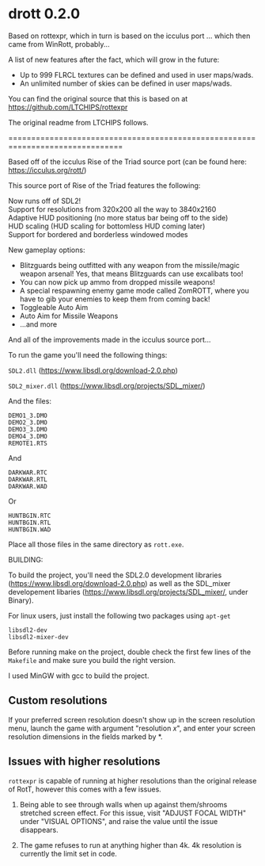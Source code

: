 # drott 0.2.0

Based on rottexpr, which in turn is based on the icculus port
... which then came from WinRott, probably...

A list of new features after the fact, which will grow in the future:
* Up to 999 FLRCL textures can be defined and used in user maps/wads.
* An unlimited number of skies can be defined in user maps/wads.

You can find the original source that this is based on at
https://github.com/LTCHIPS/rottexpr

The original readme from LTCHIPS follows.

===============================================================================

Based off of the icculus Rise of the Triad source port
(can be found here: https://icculus.org/rott/)

This source port of Rise of the Triad features the following:

Now runs off of SDL2!  
Support for resolutions from 320x200 all the way to 3840x2160  
Adaptive HUD positioning (no more status bar being off to the side)  
HUD scaling (HUD scaling for bottomless HUD coming later)  
Support for bordered and borderless windowed modes

New gameplay options:

* Blitzguards being outfitted with any weapon from the missile/magic weapon
  arsenal! Yes, that means Blitzguards can use excalibats too!
* You can now pick up ammo from dropped missile weapons!
* A special respawning enemy game mode called ZomROTT, where you have to gib
  your enemies to keep them from coming back!
* Toggleable Auto Aim
* Auto Aim for Missile Weapons
* ...and more

And all of the improvements made in the icculus source port...

To run the game you'll need the following things:

`SDL2.dll` (https://www.libsdl.org/download-2.0.php)

`SDL2_mixer.dll` (https://www.libsdl.org/projects/SDL_mixer/)

And the files:

```
DEMO1_3.DMO
DEMO2_3.DMO
DEMO3_3.DMO
DEMO4_3.DMO
REMOTE1.RTS
```

And

```
DARKWAR.RTC
DARKWAR.RTL
DARKWAR.WAD
```

Or

```
HUNTBGIN.RTC
HUNTBGIN.RTL
HUNTBGIN.WAD
```

Place all those files in the same directory as `rott.exe`.


BUILDING:

To build the project, you'll need the SDL2.0 development libraries
(https://www.libsdl.org/download-2.0.php) as well as the SDL_mixer developement
libaries (https://www.libsdl.org/projects/SDL_mixer/, under Binary).

For linux users, just install the following two packages using `apt-get`

```
libsdl2-dev
libsdl2-mixer-dev
```

Before running make on the project, double check the first few lines of the
`Makefile` and make sure you build the right version.

I used MinGW with gcc to build the project.

## Custom resolutions

If your preferred screen resolution doesn't show up in the screen resolution
menu, launch the game with argument "resolution *x*", and enter your screen
resolution dimensions in the fields marked by *.

## Issues with higher resolutions

`rottexpr` is capable of running at higher resolutions than the original release
of RotT, however this comes with a few issues.

1. Being able to see through walls when up against them/shrooms stretched screen
   effect. For this issue, visit "ADJUST FOCAL WIDTH" under "VISUAL OPTIONS",
   and raise the value until the issue disappears.
		
2. The game refuses to run at anything higher than 4k. 4k resolution is
   currently the limit set in code.

